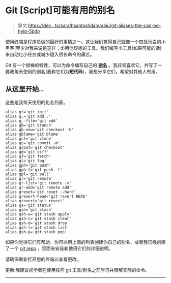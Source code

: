 # Git [Script]可能有用的别名

> 原文:[https://dev . to/sarathsantoshdamaraju/git-aliases-the-can-be-help-5bdp](https://dev.to/sarathsantoshdamaraju/git-aliases-that-could-be-helpful-5bdp)

使用终端是程序员做的最好的事情之一。这让我们觉得自己就像一个四处玩耍的小黑客(至少对我来说是这样；d)用他舒适的工具。我们编写小工具(如果可能的话)来自动化小任务或减少键入很长命令的痛苦。

Git 有一个很棒的特性，可以为命令编写自己的 [**别名**](https://git-scm.com/book/en/v2/Git-Basics-Git-Aliases) 。我非常喜欢它，并写了一套我每天使用的别名(我称它们为**短代码**)，我想分享它们，希望对其他人有用。

## [](#and-it-starts-here-)从这里开始..

这些是我每天使用的化名列表。

```
alias g!='git init' 
alias g.='git add .'
alias g.-file='git add'
alias gb='git branch'
alias gb-new='git checkout -b'
alias gblame='git blame'
alias gcl='git clone'
alias gc='git commit -m'
alias gcout='git checkout'
alias gd='git diff'
alias gf='git fetch'
alias gl='git log'
alias gph='git push'
alias gph-f='git push -f'
alias gpl='git pull'
alias gr='git remote'
alias gr-list='git remote -v'
alias gr-add='git remote add'
alias greset='git reset --hard'
alias grevert-head='git revert HEAD'
alias grevert='git revert'
alias gs='git status'
alias gsh='git stash'
alias gsh-a='git stash apply'
alias gsh-c='git stash clear'
alias gsh-d='git stash drop'
alias gsh-l='git stash list'
alias gsh-p='git stash pop' 
```

如果你觉得它们有帮助，你可以用上面的列表创建你自己的别名，或者我已经创建了一个 [git repo](https://github.com/SarathSantoshDamaraju/lazyGit) ，里面有安装和使用它们的详细说明。

请确保重新打开您的终端以查看更改。

更新:我建议初学者在使用任何 git 工具/别名之前学习并理解实际的命令。

* * *